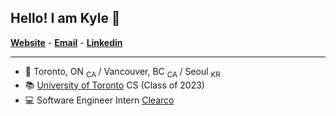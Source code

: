## Hello! I am Kyle 👋

[**Website**](https://kyleisoh.com/) - [**Email**](inohkr@gmail.com) - [**Linkedin**](https://www.linkedin.com/in/kyle-inseok-oh/)

---

* 📍 Toronto, ON <sub> CA </sub> / Vancouver, BC <sub> CA </sub> / Seoul <sub> KR </sub> 
* 📚 [University of Toronto](https://web.cs.toronto.edu/) CS (Class of 2023)
* 💻 Software Engineer Intern [Clearco](https://clear.co/landing/for-founders/?utm_source=google&utm_medium=cpc&utm_campaign=2021_na_google_search_brand_clearco&gclid=CjwKCAiAgbiQBhAHEiwAuQ6BksaYpih1P-5BfdWPzdgNoXYvJPJN-0261BRB0q8g00f9GL1lcVlFBRoCxCgQAvD_BwE)
